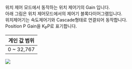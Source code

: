 위치 제어 모드에서 동작하는 위치 제어기의 Gain 입니다.  
아래 그림은 위치 제어모드에서의 제어기 블록다이어그램입니다.  
위치제어기는 속도제어기와 Cascade형태로 연결되어 동작합니다.  
Position P Gain을 K<sub>P</sub>P로 표기합니다.

|게인 값 범위|
| :---: |
|0 ~ 32,767|

![](/assets/images/dxl/pro/pro_position_controller.png)
